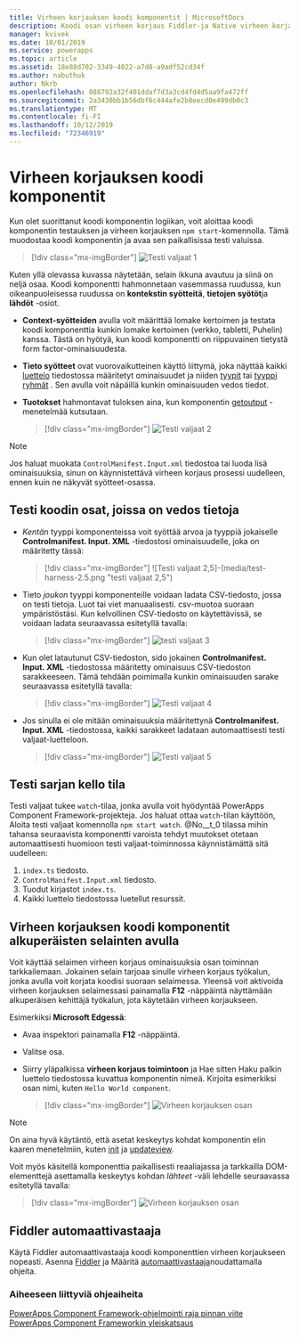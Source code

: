 ```yaml
---
title: Virheen korjauksen koodi komponentit | MicrosoftDocs
description: Koodi osan virheen korjaus Fiddler-ja Native virheen korjaus-toiminnon avulla
manager: kvivek
ms.date: 10/01/2019
ms.service: powerapps
ms.topic: article
ms.assetid: 18e88d702-3349-4022-a7d8-a9adf52cd34f
ms.author: nabuthuk
author: Nkrb
ms.openlocfilehash: 088792a32f401ddaf7d3a3cd4fd4d5aa9fa472ff
ms.sourcegitcommit: 2a3430bb1b56dbf6c444afe2b8eecd0e499db0c3
ms.translationtype: MT
ms.contentlocale: fi-FI
ms.lasthandoff: 10/12/2019
ms.locfileid: "72346919"
---
```

# <a name="debug-code-components"></a>Virheen korjauksen koodi komponentit

Kun olet suorittanut koodi komponentin logiikan, voit aloittaa koodi komponentin testauksen ja virheen korjauksen `npm start`-komennolla. Tämä muodostaa koodi komponentin ja avaa sen paikallisissa testi valuissa.

> [!div class="mx-imgBorder"]
> ![Testi valjaat 1](media/test-harness-1.png "testi valjaat 1")

Kuten yllä olevassa kuvassa näytetään, selain ikkuna avautuu ja siinä on neljä osaa. Koodi komponentti hahmonnetaan vasemmassa ruudussa, kun oikeanpuoleisessa ruudussa on **kontekstin syötteitä**, **tietojen syötöt**ja **lähdöt** -osiot.

- **Context-syötteiden** avulla voit määrittää lomake kertoimen ja testata koodi komponenttia kunkin lomake kertoimen (verkko, tabletti, Puhelin) kanssa. Tästä on hyötyä, kun koodi komponentti on riippuvainen tietystä form factor-ominaisuudesta.
- **Tieto syötteet** ovat vuorovaikutteinen käyttö liittymä, joka näyttää kaikki [luettelo](manifest-schema-reference/manifest.md) tiedostossa määritetyt ominaisuudet ja niiden [tyypit](manifest-schema-reference/types.md) tai [tyyppi ryhmät](manifest-schema-reference/type-group.md) . Sen avulla voit näpäillä kunkin ominaisuuden vedos tiedot. 
- **Tuotokset** hahmontavat tuloksen aina, kun komponentin [getoutput](reference/control/getoutputs.md) -menetelmää kutsutaan.  

     > [!div class="mx-imgBorder"]
     > ![Testi valjaat 2](media/test-harness-2.png "testi valjaat 2")

> [!NOTE]
> Jos haluat muokata `ControlManifest.Input.xml` tiedostoa tai luoda lisä ominaisuuksia, sinun on käynnistettävä virheen korjaus prosessi uudelleen, ennen kuin ne näkyvät syötteet-osassa.

## <a name="test-code-components-with-mock-data"></a>Testi koodin osat, joissa on vedos tietoja

- *Kentän* tyyppi komponenteissa voit syöttää arvoa ja tyyppiä jokaiselle **Controlmanifest. Input. XML** -tiedostosi ominaisuudelle, joka on määritetty tässä:

   > [!div class="mx-imgBorder"]
   > ![Testi valjaat 2,5]-(media/test-harness-2.5.png "testi valjaat 2,5")

- Tieto *joukon* tyyppi komponenteille voidaan ladata CSV-tiedosto, jossa on testi tietoja. Luot tai viet manuaalisesti. csv-muotoa suoraan ympäristöstäsi. Kun kelvollinen CSV-tiedosto on käytettävissä, se voidaan ladata seuraavassa esitetyllä tavalla:

   > [!div class="mx-imgBorder"]
   > ![testi valjaat 3](media/test-harness-3.png "testi valjaat 3")

- Kun olet latautunut CSV-tiedoston, sido jokainen **Controlmanifest. Input. XML** -tiedostossa määritetty ominaisuus CSV-tiedoston sarakkeeseen. Tämä tehdään poimimalla kunkin ominaisuuden sarake seuraavassa esitetyllä tavalla:

    > [!div class="mx-imgBorder"]
    > ![Testi valjaat 4](media/test-harness-4.png "testi valjaat 4")

- Jos sinulla ei ole mitään ominaisuuksia määritettynä **Controlmanifest. Input. XML** -tiedostossa, kaikki sarakkeet ladataan automaattisesti testi valjaat-luetteloon.

   > [!div class="mx-imgBorder"]
   > ![Testi valjaat 5](media/test-harness-5.png "testi valjaat 5")


## <a name="watch-mode-in-test-harness"></a>Testi sarjan kello tila

Testi valjaat tukee `watch`-tilaa, jonka avulla voit hyödyntää PowerApps Component Framework-projekteja. Jos haluat ottaa `watch`-tilan käyttöön, Aloita testi valjaat komennolla `npm start watch`. @No__t_0 tilassa mihin tahansa seuraavista komponentti varoista tehdyt muutokset otetaan automaattisesti huomioon testi valjaat-toiminnossa käynnistämättä sitä uudelleen:

1.  `index.ts` tiedosto.
2.  `ControlManifest.Input.xml` tiedosto.
3.  Tuodut kirjastot `index.ts`.
4.  Kaikki luettelo tiedostossa luetellut resurssit.

## <a name="debug-code-components-using-native-browsers"></a>Virheen korjauksen koodi komponentit alkuperäisten selainten avulla

Voit käyttää selaimen virheen korjaus ominaisuuksia osan toiminnan tarkkailemaan. Jokainen selain tarjoaa sinulle virheen korjaus työkalun, jonka avulla voit korjata koodisi suoraan selaimessa. Yleensä voit aktivoida virheen korjauksen selaimessasi painamalla **F12** -näppäintä näyttämään alkuperäisen kehittäjä työkalun, jota käytetään virheen korjaukseen.

Esimerkiksi **Microsoft Edgessä**:

- Avaa inspektori painamalla **F12** -näppäintä.
- Valitse osa.
- Siirry yläpalkissa **virheen korjaus toimintoon** ja Hae sitten Haku palkin luettelo tiedostossa kuvattua komponentin nimeä. Kirjoita esimerkiksi osan nimi, kuten `Hello World component`.

     > [!div class="mx-imgBorder"]
     > ![Virheen korjauksen osan](media/debug-control.png "virheen korjauksen osa")

> [!NOTE]
> On aina hyvä käytäntö, että asetat keskeytys kohdat komponentin elin kaaren menetelmiin, kuten [init](reference/control/init.md) ja [updateview](reference/control/updateview.md).

Voit myös käsitellä komponenttia paikallisesti reaaliajassa ja tarkkailla DOM-elementtejä asettamalla keskeytys kohdan *lähteet* -väli lehdelle seuraavassa esitetyllä tavalla:

> [!div class="mx-imgBorder"]
> ![Virheen korjauksen osan](media/debug-control-1.png "virheen korjauksen osa 1")

## <a name="fiddler-autoresponder"></a>Fiddler automaattivastaaja

Käytä Fiddler automaattivastaaja koodi komponenttien virheen korjaukseen nopeasti. Asenna [Fiddler](https://www.telerik.com/download/fiddler) ja Määritä [automaattivastaaja](https://docs.microsoft.com/dynamics365/customer-engagement/developer/streamline-javascript-development-fiddler-autoresponder)noudattamalla ohjeita.

### <a name="related-topics"></a>Aiheeseen liittyviä ohjeaiheita

[PowerApps Component Framework-ohjelmointi raja pinnan viite](reference/index.md)<br/>
[PowerApps Component Frameworkin yleiskatsaus](overview.md)
